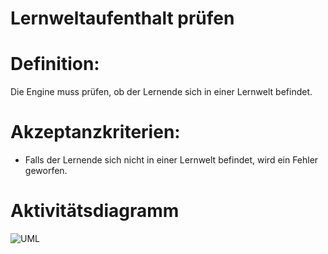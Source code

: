 # Lernweltaufenthalt prüfen


# Definition:
Die Engine muss prüfen, ob der Lernende sich in einer Lernwelt befindet.


# Akzeptanzkriterien:
- Falls der Lernende sich nicht in einer Lernwelt befindet, wird ein Fehler geworfen.


# Aktivitätsdiagramm
![UML](imageEngineIsUserInLearningWorld.png)